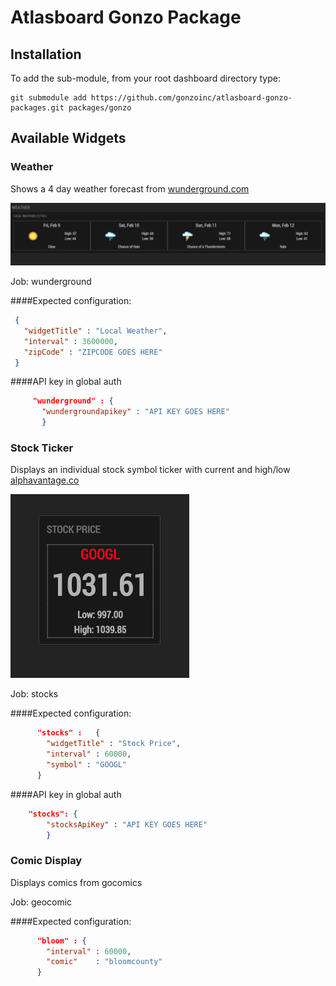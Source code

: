 Atlasboard Gonzo Package
=======================

## Installation

To add the sub-module, from your root dashboard directory type:

    git submodule add https://github.com/gonzoinc/atlasboard-gonzo-packages.git packages/gonzo


## Available Widgets

### Weather
Shows a 4 day weather forecast from [wunderground.com](https://www.wunderground.com/weather/api/d/docs)

![](screenshots/wunderground_widget.png?raw=true)


Job: wunderground

####Expected configuration:
```JSON
 {
   "widgetTitle" : "Local Weather",
   "interval" : 3600000,
   "zipCode" : "ZIPCODE GOES HERE"
 }
```
 
####API key in global auth
  
```JSON 
     "wunderground" : {
       "wundergroundapikey" : "API KEY GOES HERE"
       }
```

### Stock Ticker
Displays an individual stock symbol ticker with current and high/low [alphavantage.co](https://www.alphavantage.co/)

![](screenshots/stockticket_widget.png?raw=true)


Job: stocks

####Expected configuration:
```JSON
      "stocks" :   {
        "widgetTitle" : "Stock Price",
        "interval" : 60000,
        "symbol" : "GOOGL"
      }
```
 
####API key in global auth
  
```JSON 
    "stocks": {
        "stocksApiKey" : "API KEY GOES HERE"
        }
```


### Comic Display
Displays comics from gocomics


Job: geocomic

####Expected configuration:
```JSON
      "bloom" : {
        "interval" : 60000,
        "comic"    : "bloomcounty"
      }
```